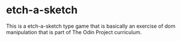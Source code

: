 # etch-a-sketch
This is a etch-a-sketch type game that is basically an exercise of dom manipulation that is part of The Odin Project curriculum.